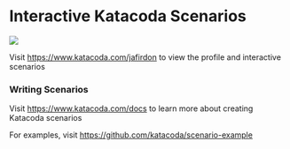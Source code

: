# Interactive Katacoda Scenarios

[![](http://shields.katacoda.com/katacoda/jafirdon/count.svg)](https://www.katacoda.com/jafirdon "Get your profile on Katacoda.com")

Visit https://www.katacoda.com/jafirdon to view the profile and interactive scenarios

### Writing Scenarios
Visit https://www.katacoda.com/docs to learn more about creating Katacoda scenarios

For examples, visit https://github.com/katacoda/scenario-example

